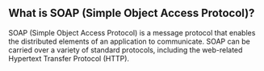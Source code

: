 ## What is SOAP (Simple Object Access Protocol)?
SOAP (Simple Object Access Protocol) is a message protocol that enables the distributed elements of an application to communicate. SOAP can be carried over a variety of standard protocols, including the web-related Hypertext Transfer Protocol (HTTP).